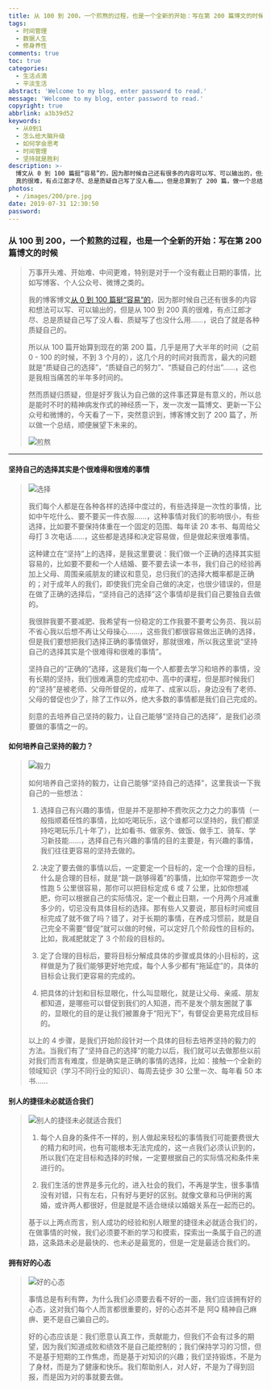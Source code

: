 ```yaml
---
title: 从 100 到 200，一个煎熬的过程，也是一个全新的开始：写在第 200 篇博文的时候
tags:
  - 时间管理
  - 数据人生
  - 修身养性
comments: true
toc: true
categories:
  - 生活点滴
  - 平淡生活
abstract: 'Welcome to my blog, enter password to read.'
message: 'Welcome to my blog, enter password to read.'
copyright: true
abbrlink: a3b39d52
keywords:
  - 从0到1
  - 怎么给大脑升级
  - 如何学会思考
  - 时间管理
  - 坚持就是胜利
description: >-
  博文从 0 到 100 篇挺“容易”的，因为那时候自己还有很多的内容可以写、可以输出的，但是从 100 到 200
  真的很难，有点江郎才尽、总是质疑自己写了没人看……，但是总算到了 200 篇，做一个总结，顺便展望下未来的。
photos:
  - /images/200/pre.jpg
date: 2019-07-31 12:30:50
password:
---
```

<script type="text/javascript" src="/js/src/bai.js"></script>

### 从 100 到 200，一个煎熬的过程，也是一个全新的开始：写在第 200 篇博文的时候
> 万事开头难、开始难、中间更难，特别是对于一个没有截止日期的事情，比如写博客、个人公众号、微博之类的。
>
> 我的博客博文[从 0 到 100 篇挺“容易”的](/archives/f031a7e.html)，因为那时候自己还有很多的内容和想法可以写、可以输出的，但是从 100 到 200 真的很难，有点江郎才尽、总是质疑自己写了没人看、质疑写了也没什么用……，说白了就是各种质疑自己的。
>
> 所以从 100 篇开始算到现在的第 200 篇，几乎是用了大半年的时间（之前 0 - 100 的时候，不到 3 个月的），这几个月的时间对我而言，最大的问题就是“质疑自己的选择”，“质疑自己的努力”、“质疑自己的付出”……，这也是我相当痛苦的半年多时间的。
>
> 然而质疑归质疑，但是好歹我认为自己做的这件事还算是有意义的，所以总是能时不时的精神病发作式的神经质一下，发一次发一篇博文、更新一下公众号和微博的，今天看了一下，突然意识到，博客博文到了 200 篇了，所以做一个总结，顺便展望下未来的。
>
> ![煎熬](/images/200/jianao.jpg)

---

#### 坚持自己的选择其实是个很难得和很难的事情
>
> ![选择](/images/200/xuanze.jpg)
>
> 我们每个人都是在各种各样的选择中度过的，有些选择是一次性的事情，比如中午吃什么、要不要买一件衣服……，这种事情对我们的影响很小，有些选择，比如要不要保持体重在一个固定的范围、每年读 20 本书、每周给父母打 3 次电话……，这些都是选择和决定容易做，但是做起来很难事情。
>
> 这种建立在“坚持”上的选择，是我这里要说：我们做一个正确的选择其实挺容易的，比如要不要和一个人结婚、要不要去读一本书，我们自己的经验再加上父母、周围亲戚朋友的建议和意见，总归我们的选择大概率都是正确的；对于成年人的我们，即使我们完全自己做的决定，也很少错误的，但是在做了正确的选择后，“坚持自己的选择”这个事情却是我们自己要独自去做的。
>
> 我很胖我要不要减肥、我希望有一份稳定的工作我要不要考公务员、我以前不省心我以后想不再让父母操心……，这些我们都很容易做出正确的选择，但是我们要想把我们选择正确的事情做好，那就很难，所以我这里说“坚持自己的选择其实是个很难得和很难的事情”。
>
> 坚持自己的“正确的”选择，这是我们每一个人都要去学习和培养的事情，没有长期的坚持，我们很难满意的完成初中、高中的课程，但是那时候我们的“坚持”是被老师、父母所督促的，成年了、成家以后，身边没有了老师、父母的督促也少了，除了工作以外，绝大多数的事情都是我们自己完成的。
>
> 刻意的去培养自己坚持的毅力，让自己能够“坚持自己的选择”，是我们必须要做的事情之一的。

#### 如何培养自己坚持的毅力？
>
> ![毅力](/images/200/yili.jpg)
>
> 如何培养自己坚持的毅力，让自己能够“坚持自己的选择”，这里我谈一下我自己的一些想法：
>
> 1. 选择自己有兴趣的事情，但是并不是那种不费吹灰之力之力的事情（一般指顺着任性的事情，比如吃喝玩乐，这个谁都可以坚持的，我们都坚持吃喝玩乐几十年了），比如看书、做家务、做饭、做手工、骑车、学习新技能……，选择自己有兴趣的事情的目的主要是，有兴趣的事情，我们往往更容易的坚持去做的。
>
> 2. 决定了要去做的事情以后，一定要定一个目标的，定一个合理的目标，什么是合理的目标，就是“跳一跳够得着”的事情，比如你平常跑步一次性跑 5 公里很容易，那你可以把目标定成 6 或 7 公里，比如你想减肥，你可以根据自己的实际情况，定一个截止日期，一个月两个月减重多少的，切忌没有具体目标的选择。那有些人又要说，那目标时间或目标完成了就不做了吗？错了，对于长期的事情，在养成习惯前，就是自己完全不需要“督促”就可以做的时候，可以定好几个阶段性的目标的。比如，我减肥就定了 3 个阶段的目标的。
>
> 3. 定了合理的目标后，要将目标分解成具体的步骤或具体的小目标的，这样做是为了我们能够更好地完成，每个人多少都有“拖延症”的，具体的目标会让我们更容易的完成的。
>
> 4. 把具体的计划和目标显眼化，什么叫显眼化，就是让父母、亲戚、朋友都知道，是哪些可以督促到我们的人知道，而不是发个朋友圈就了事的，显眼化的目的是让我们被置身于“阳光下”，有督促会更易完成目标的。
>
> 以上的 4 步骤，是我们开始阶段针对一个具体的目标去培养坚持的毅力的方法。当我们有了“坚持自己的选择”的能力以后，我们就可以去做那些以前对我们而言有难度，但是确实是正确的事情的选择，比如：接触一个全新的领域知识（学习不同行业的知识）、每周去徒步 30 公里一次、每年看 50 本书……

#### 别人的捷径未必就适合我们
>
> ![别人的捷径未必就适合我们](/images/200/jiejing.jpg)
>
> 1. 每个人自身的条件不一样的，别人做起来轻松的事情我们可能要费很大的精力和时间，也有可能根本无法完成的，这一点我们必须认识到的，所以我们在定目标和选择的时候，一定要根据自己的实际情况和条件来进行的。
>
> 2. 我们生活的世界是多元化的，进入社会的我们，不再是学生，很多事情没有对错，只有左右，只有好与更好的区别。就像文章和马伊琍的离婚，或许两人都很好，但是就是不适合继续以婚姻关系在一起而已的。
>
> 基于以上两点而言，别人成功的经验和别人眼里的捷径未必就适合我们的，在做事情的时候，我们必须要不断的学习和摸索，探索出一条属于自己的道路，这条路未必是最快的、也未必是最宽的，但是一定是最适合我们的。

#### 拥有好的心态
>
> ![好的心态](/images/200/xintai.jpg)
>
> 事情总是有利有弊，为什么我们必须要去看不好的一面，我们应该拥有好的心态，这对我们每个人而言都很重要的，好的心态并不是 阿Q 精神自己麻痹、更不是自己骗自己的。
>
> 好的心态应该是：我们愿意认真工作，贡献能力，但我们不会有过多的期望，因为我们知道成败和绩效不是自己能控制的；我们保持学习的习惯，但不是基于短期的工作焦虑，而是基于对知识的兴趣；我们坚持锻炼，不是为了身材，而是为了健康和快乐。我们帮助别人，对人好，不是为了得到回报，而是因为对的事就要去做。


